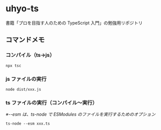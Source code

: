 # uhyo-ts

書籍「プロを目指す人のための TypeScript 入門」の勉強用リポジトリ

## コマンドメモ

### コンパイル（ts→js）

`npx tsc`

### js ファイルの実行

`node dist/xxx.js`

### ts ファイルの実行（コンパイル～実行）

_※--esm は、ts-node で ESModules のファイルを実行するためのオプション_

`ts-node --esm xxx.ts`

